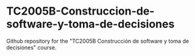 # TC2005B-Construccion-de-software-y-toma-de-decisiones
Github repository for the "TC2005B Construcción de software y toma de decisiones" course.
